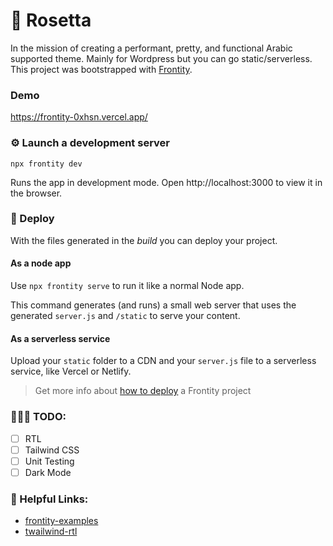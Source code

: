 # 🌸 Rosetta

In the mission of creating a performant, pretty, and functional Arabic supported theme. Mainly for Wordpress but you can go static/serverless. This project was bootstrapped with [Frontity](https://frontity.org/).

### Demo
https://frontity-0xhsn.vercel.app/

### ⚙️  Launch a development server

```
npx frontity dev
```

Runs the app in development mode. Open http://localhost:3000 to view it in the browser.

### 🔄 Deploy

With the files generated in the _build_ you can deploy your project.

#### As a node app

Use `npx frontity serve` to run it like a normal Node app.

This command generates (and runs) a small web server that uses the generated `server.js` and `/static` to serve your content.

#### As a serverless service

Upload your `static` folder to a CDN and your `server.js` file to a serverless service, like Vercel or Netlify.

> Get more info about [how to deploy](https://docs.frontity.org/deployment) a Frontity project

### 🧑🏻‍💻 TODO: 
- [ ] RTL
- [ ] Tailwind CSS
- [ ] Unit Testing
- [ ] Dark Mode

### 🔗 Helpful Links:
- [frontity-examples](https://github.com/frontity-demos/frontity-examples)
- [twailwind-rtl](https://www.npmjs.com/package/tailwindcss-rtl)

